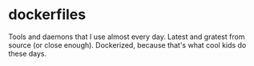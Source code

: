 # dockerfiles

Tools and daemons that I use almost every day. Latest and gratest from source (or close enough). Dockerized, because that's what cool kids do these days.
